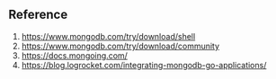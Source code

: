 ## Reference
1. https://www.mongodb.com/try/download/shell
2. https://www.mongodb.com/try/download/community
3. https://docs.mongoing.com/
4. https://blog.logrocket.com/integrating-mongodb-go-applications/